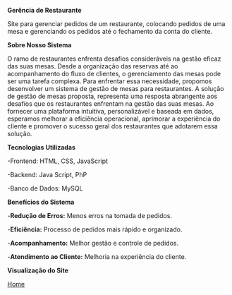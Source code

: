 **Gerência de Restaurante**

Site para gerenciar pedidos de um restaurante, colocando pedidos de uma mesa e gerenciando os pedidos até o fechamento da conta do cliente.

**Sobre Nosso Sistema**

O ramo de restaurantes enfrenta desafios consideráveis na gestão eficaz das suas mesas. Desde a organização das reservas até ao acompanhamento do fluxo de clientes, o gerenciamento das mesas pode ser uma tarefa complexa. Para enfrentar essa necessidade, propomos desenvolver um sistema de gestão de mesas para restaurantes.
A solução de gestão de mesas proposta, representa uma resposta abrangente aos desafios que os restaurantes enfrentam na gestão das suas mesas. Ao fornecer uma plataforma intuitiva, personalizável e baseada em dados, esperamos melhorar a eficiência operacional, aprimorar a experiência do cliente e promover o sucesso geral dos restaurantes que adotarem essa solução.

**Tecnologias Utilizadas**

-Frontend: HTML, CSS, JavaScript

-Backend: Java Script, PhP

-Banco de Dados: MySQL

**Benefícios do Sistema**

-**Redução de Erros:** Menos erros na tomada de pedidos.

-**Eficiência:** Processo de pedidos mais rápido e organizado.

-**Acompanhamento:** Melhor gestão e controle de pedidos.

-**Atendimento ao Cliente:** Melhoria na experiência do cliente.

**Visualização do Site**

[Home](https://i.pinimg.com/736x/fe/36/d7/fe36d78f1e207a63eed39056d6f3760f.jpg)
